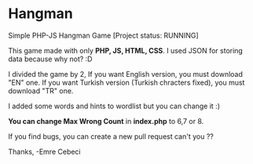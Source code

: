 # Hangman
Simple PHP-JS Hangman Game
[Project status: RUNNING]

This game made with only **PHP, JS, HTML, CSS**.
I used JSON for storing data because why not? :D

I divided the game by 2,
If you want English version, you must download "EN" one.
If you want Turkish version (Turkish chracters fixed), you must download "TR" one.

I added some words and hints to wordlist but you can change it :)

**You can change Max Wrong Count** in **index.php** to 6,7 or 8.

If you find bugs, you can create a new pull request can't you ??

Thanks,
-Emre Cebeci
